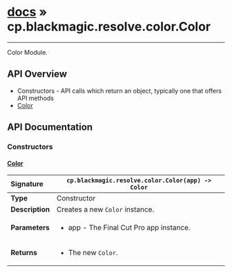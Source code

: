 # [docs](index.md) » cp.blackmagic.resolve.color.Color
---

Color Module.

## API Overview
* Constructors - API calls which return an object, typically one that offers API methods
 * [Color](#color)

## API Documentation

### Constructors

#### [Color](#color)
| <span style="float: left;">**Signature**</span> | <span style="float: left;">`cp.blackmagic.resolve.color.Color(app) -> Color` </span>                                                          |
| -----------------------------------------------------|---------------------------------------------------------------------------------------------------------|
| **Type**                                             | Constructor |
| **Description**                                      | Creates a new `Color` instance. |
| **Parameters**                                       | <ul><li>app - The Final Cut Pro app instance.</li></ul> |
| **Returns**                                          | <ul><li>The new <code>Color</code>.</li></ul> |


